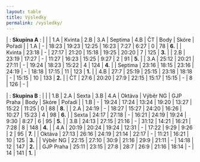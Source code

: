 ```yaml
---
layout: table
title: Výsledky
permalink: /vysledky/
---
```


| : **Skupina A** : |
|         | 1.A   | Kvinta | 2.B   | 3.A   | Septima | 4.B   | ČT      | Body  | Skóre   | Pořadí |
| 1.A     | -     | 18:23  | 19:23 | 12:25 | 16:23   | 7:27  | 6:27    |  0    | 78      | **6.** |
| Kvinta  | 23:18 | -      | 27:17 | 21:20 | 15:18   | 19:25 | 20:20   |  7    | 125     | **3.** |
| 2.B     | 23:19 | 17:27  | -     | 11:27 | 16:23   | 15:25 | 9:27    |  2    | 91      | **5.** |
| 3.A     | 25:12 | 20:21  | 27:11 | -     | 19:24   | 18:23 | 15:22   |  4    | 124     | **4.** |
| Septima | 23:16 | 18:15  | 23:16 | 24:19 | -       | 18:18 | 17:15   |  11   | 123     | **1.** |
| 4.B     | 27:7  | 25:19  | 25:15 | 23:18 | 18:18   | -     | 15:15   |  10   | 133     | **2.** |
| ČT      | 27:6  | 20:20  | 27:9  | 22:15 | 15:17   | 15:15 | -       |  8    | 126     | -      |


| : **Skupina B** : |
|           | 1.B   | 2.A   | Sexta   | 3.B   | 4.A   | Oktáva | Výběr NG | GJP Praha | Body  | Skóre   | Pořadí |
| 1.B       | -     | 19:24 | 17:24   | 13:24 | 19:20 | 13:27  | 15:22    | 11:25     | 0     | 88      | **8.** |
| 2.A       | 24:19 | -     | 18:27   | 15:27 | 24:20 | 16:26  | 10:27    | 15:23     | 4     | 98      | **6.** |
| Sexta     | 24:17 | 27:18 | -       | 16:21 | 24:19 | 19:24  | 9:30     | 8:27      | 6     | 95      | **5.** |
| 3.B       | 24:13 | 27:15 | 21:16   | -     | 31:12 | 14:21  | 16:21    | 7:28      | 8     | 148     | **4.** |
| 4.A       | 20:19 | 20:24 | 19:24   | 12:31 | -     | 17:22  | 9:29     | 9:26      | 2     | 95      | **7.** |
| Oktáva    | 27:13 | 26:16 | 24:19   | 21:14 | 22:17 | -      | 11:21    | 16:21     | 10    | 125     | **3.** |
| Výběr NG  | 22:15 | 27:10 | 30:9    | 21:16 | 29:9  | 21:11  | -        | 14:18     | 12    | 147     | **2.** |
| GJP Praha | 25:11 | 23:15 | 27:8    | 28:7  | 26:9  | 21:16  | 18:14    | -         | 14    | 141     | **1.** |